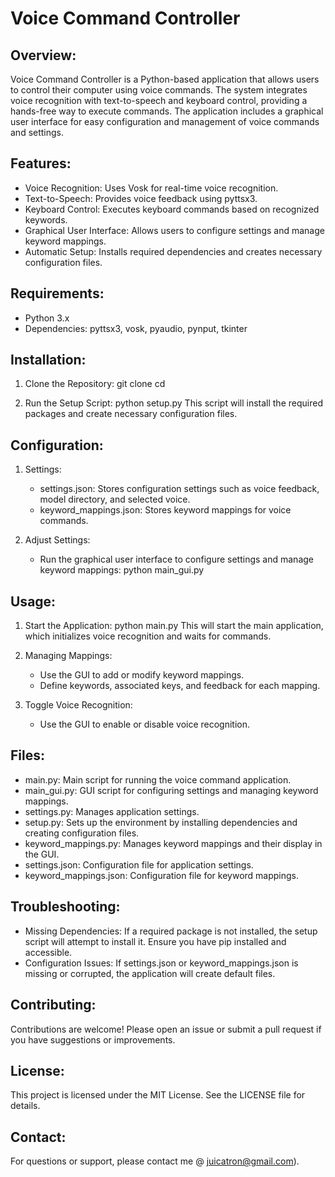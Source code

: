 # Voice Command Controller

## Overview:
Voice Command Controller is a Python-based application that allows users to control their computer using voice commands. The system integrates voice recognition with text-to-speech and keyboard control, providing a hands-free way to execute commands. The application includes a graphical user interface for easy configuration and management of voice commands and settings.

## Features:
- Voice Recognition: Uses Vosk for real-time voice recognition.
- Text-to-Speech: Provides voice feedback using pyttsx3.
- Keyboard Control: Executes keyboard commands based on recognized keywords.
- Graphical User Interface: Allows users to configure settings and manage keyword mappings.
- Automatic Setup: Installs required dependencies and creates necessary configuration files.

## Requirements:
- Python 3.x
- Dependencies: pyttsx3, vosk, pyaudio, pynput, tkinter

## Installation:
1. Clone the Repository:
    git clone <repository-url>
    cd <repository-directory>

2. Run the Setup Script:
    python setup.py
   This script will install the required packages and create necessary configuration files.

## Configuration:
1. Settings:
   - settings.json: Stores configuration settings such as voice feedback, model directory, and selected voice.
   - keyword_mappings.json: Stores keyword mappings for voice commands.

2. Adjust Settings:
   - Run the graphical user interface to configure settings and manage keyword mappings:
     python main_gui.py

## Usage:
1. Start the Application:
   python main.py
   This will start the main application, which initializes voice recognition and waits for commands.

2. Managing Mappings:
   - Use the GUI to add or modify keyword mappings.
   - Define keywords, associated keys, and feedback for each mapping.

3. Toggle Voice Recognition:
   - Use the GUI to enable or disable voice recognition.

## Files:
- main.py: Main script for running the voice command application.
- main_gui.py: GUI script for configuring settings and managing keyword mappings.
- settings.py: Manages application settings.
- setup.py: Sets up the environment by installing dependencies and creating configuration files.
- keyword_mappings.py: Manages keyword mappings and their display in the GUI.
- settings.json: Configuration file for application settings.
- keyword_mappings.json: Configuration file for keyword mappings.

## Troubleshooting:
- Missing Dependencies: If a required package is not installed, the setup script will attempt to install it. Ensure you have pip installed and accessible.
- Configuration Issues: If settings.json or keyword_mappings.json is missing or corrupted, the application will create default files.

## Contributing:
Contributions are welcome! Please open an issue or submit a pull request if you have suggestions or improvements.

## License:
This project is licensed under the MIT License. See the LICENSE file for details.

## Contact:
For questions or support, please contact me @ juicatron@gmail.com).
